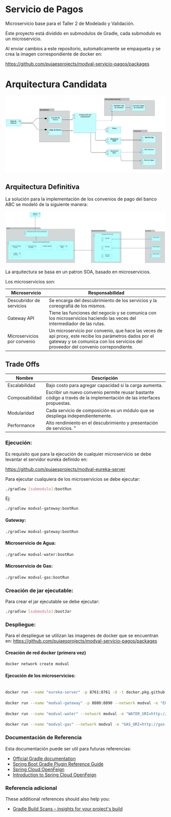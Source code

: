 # Servicio de Pagos

Microservicio base para el Taller 2 de Modelado y Validación.

Este proyecto está dividido en submodulos de Gradle, cada submodulo es un microservicio.

Al enviar cambios a este repositorio, automaticamente se empaqueta y se crea la imagen correspondiente de docker en:

https://github.com/pujaesprojects/modval-servicio-pagos/packages

# Arquitectura Candidata

![alt text](resources/doc/images/arquitectura_candidata.png "Arquitectura candidata")

## Arquitectura Definitiva

La solución para la implementación de los convenios de pago del banco ABC se modeló de la siguiente manera:

![alt text](resources/doc/images/modelo.png "Modelo")

La arquitectura se basa en un patron SOA, basado en microservicios.

Los microservicios son:

| Microservicio  | Responsabilidad |
| -------------  | --------------- |
| Descubridor de servicios | Se encarga del descubrimiento de los servicios y la coreografiá de los mismos. |
| Gateway API    | Tiene las funciones del negocio y se comunica con los microservicios haciendo las veces del intermediador de las rutas. |
| Microservicios por convenio | Un microservicio por convenio, que hace las veces de api proxy, este recibe los parámetros dados por el gateway y se comunica con los servicios del proveedor del convenio correpondiente. |


## Trade Offs

| Nombre | Descripción |
 -- | -- |
| Escalabilidad | Bajo costo para agregar capacidad si la carga aumenta. | 
| Composabilidad | Escribir un nuevo convenio permite reusar bastante código a través de la implementación de las interfaces propuestas. |
| Modularidad | Cada servicio de composición es un módulo que se despliega independientemente. |
| Performance | Alto rendimiento en el descubrimiento y presentación de servicios. "


### Ejecución:

Es requisito que para la ejecución de cualquier microservicio se debe levantar el servidor eureka definido en:

https://github.com/pujaesprojects/modval-eureka-server

Para ejecutar cualquiera de los microservicios se debe ejecutar:

```bash
./gradlew [submodulo]:bootRun
```

Ej:

```bash
./gradlew modval-gateway:bootRun
```

#### Gateway:

```bash
./gradlew modval-gateway:bootRun
```

#### Microservicio de Agua:

```bash
./gradlew modval-water:bootRun
```

#### Microservicio de Gas:

```bash
./gradlew modval-gas:bootRun
```

### Creación de jar ejecutable:

Para crear el jar ejecutable se debe ejecutar:

```bash
./gradlew [submodulo]:bootJar
```

### Despliegue:

Para el despliegue se utilizan las imagenes de docker que se encuentran en: https://github.com/pujaesprojects/modval-servicio-pagos/packages

#### Creación de red docker (primera vez)

```bash
docker network create modval
```


#### Ejecución de los microservicios:

```bash

docker run --name "eureka-server" -p 8761:8761 -d -t docker.pkg.github.com/pujaesprojects/modval-eureka-server/registry

docker run --name "modval-gateway" -p 8080:8090 --network modval -e "EUREKA_URI=http://eureka-server:8761/eureka" -d -t docker.pkg.github.com/pujaesprojects/modval-servicio-pagos/modval-gateway

docker run --name "modval-water" --network modval -e "WATER_URI=http://water-service:8080/servicios/pagos/v1" -e "EUREKA_URI=http://eureka-server:8761/eureka" -d -t docker.pkg.github.com/pujaesprojects/modval-servicio-pagos/modval-water

docker run --name "modval-gas" --network modval -e "GAS_URI=http://gas-service-soap_web-services_1:8080/gas-service/PagosService" -e "EUREKA_URI=http://eureka-server:8761/eureka" -d -t docker.pkg.github.com/pujaesprojects/modval-servicio-pagos/modval-gas

```

### Documentación de Referencia
Esta documentación puede ser util para futuras referencias:

* [Official Gradle documentation](https://docs.gradle.org)
* [Spring Boot Gradle Plugin Reference Guide](https://docs.spring.io/spring-boot/docs/2.2.5.RELEASE/gradle-plugin/reference/html/)
* [Spring Cloud OpenFeign](https://cloud.spring.io/spring-cloud-openfeign/reference/html/)
* [Introduction to Spring Cloud OpenFeign](https://www.baeldung.com/spring-cloud-openfeign)


### Referencia adicional
These additional references should also help you:

* [Gradle Build Scans – insights for your project's build](https://scans.gradle.com#gradle)
